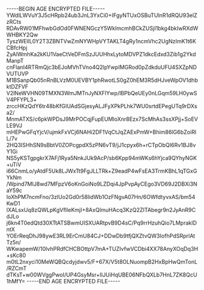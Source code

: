 -----BEGIN AGE ENCRYPTED FILE-----
YWdlLWVuY3J5cHRpb24ub3JnL3YxCi0+IFgyNTUxOSBuTUlnR1dRQU93elZzRCts
RDAvRW01MFhwbGdOd0FWNENGczY5WklmcmhBCkZUSjI1bkg4bkIwRXdWWHBKY2Qw
TyszWEllL0Y2T3ZBNTVwZmNYWHpVYTAKLT4gRy1ncmVhc2UgNzImK1t6KCBfcHpj
ZyAlWmhKa2kKU1VaeCtVeDFmSzJUUHhxLytoMDVPZ1dkcEdxd3Zib1g2YkdManpT
cnFlanI4RTRmQjc3bEJoMVhTVno4Q2lpYwpIMGRod0pZdkduUFU4SXZpNDVUTUVP
M1BSanpQb05nRnBLVzM0UEVBY1phRwotLS0gZ0hEM3R5dHJveWpOV1dhbktDZFVF
V2lNeWVHN09TMXN3WmJMTnJyNXFlYwp/lBPbQeUEy0nLGqm59LH0ywSV4PFYPL3+
zrccHKzQdY6tr48bKfGIUAdSGjesyALJFyXPkPLhk7WU0srtdEPegUTq9rDXsa2/
MnmATXS/c6pkWPDsJ9MrPOCqjFupEUMloXnr8Ezx7ScMhAs3ssXPjj+SoEVLE9VJ
mHEPwGFqYjcV/ujmkFxVCj6NAHi2DF1VqCtJqZAExPmW+Bhim86lG6bZoiRlL/7v
2HQ3ISHhSN9sBbtV0ZOPcgpdX5zPN6vT9/jJ1cpyx6h+rCTpObQI6Rv1BJ8vY1Gi
NS5yKSTgpgkrX7AFj1Rya5NnkJUk9AcP/sb6Kpp94mWKs6hYjca9QYhyNGK+uTiV
i66CnmLo/yAtdF5Uk8LJWxTt9FgJLLTRk+Z9eadP4wFsEA3TrmKBhL1qTGxGYkNm
/Wpind7MlJ8wd7MFpzV6oKnGoiNo9LZDqi4JpPvpAyCEgo3VD69J2DBXi3NaY59c
IoXhPM7ncmFno/3zlUo2Gd0r58lidWb1OzFNgvA07Hn/6OWfdtyvxAS/bm54KwD1
IXALsxUq8zQWLpKgVflIeKmjI+8AxQlmuHAcq3KzQ2ZITAbegr9n2JyAnR9CdJLo
j6kn4T0edQtd30XTtATSBwmUISXUARtpvB9D4sC/Pq9rrHzuhQio7LMpraklDntX
YOErReqDhJ98ywE3RL9ErCmU84CJ+DDwDb9tfjQXZtvQW3IofhPdSRprlAtTz5n/
WKwapemW/10lvhPRdfCHCBOttpV7mA+TUZIvfwVCDbi4XX78AnyXOqDq3H+sKc80
m0tL2nxyci10MeWQBQcdyjdwv5/F+67X/V5t8OLNuompB2HxBpHwQmTonL/RZCmT
dTKsT+w00WVggPwoI/UP4GsyMsr+IIJUiHqUBE06NFbQXLb7HnL7ZK8QcU1hMfY=
-----END AGE ENCRYPTED FILE-----
